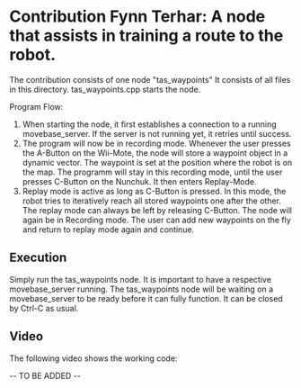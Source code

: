 # Contribution Fynn Terhar: A node that assists in training a route to the robot.

The contribution consists of one node "tas_waypoints" It consists of all files in this directory. tas_waypoints.cpp starts the node.

Program Flow:
1. When starting the node, it first establishes a connection to a running movebase_server. If the server is not running yet, it retries until success.
2. The program will now be in recording mode. Whenever the user presses the A-Button on the Wii-Mote, the node will store a waypoint object in a dynamic vector. The waypoint is set at the position where the robot is on the map. The programm will stay in this recording mode, until the user presses C-Button on the Nunchuk. It then enters Replay-Mode.
3. Replay mode is active as long as C-Button is pressed. In this mode, the robot tries to iteratively reach all stored waypoints one after the other. The replay mode can always be left by releasing C-Button. The node will again be in Recording mode. The user can add new waypoints on the fly and return to replay mode again and continue.

## Execution

Simply run the tas_waypoints node. It is important to have a respective movebase_server running. The tas_waypoints node will be waiting on a movebase_server to be ready before it can fully function. It can be closed by Ctrl-C as usual.


## Video

The following video shows the working code:

-- TO BE ADDED --
